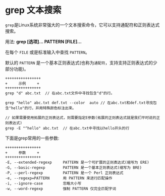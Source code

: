 # grep 文本搜索
  
  <code>grep</code>是Linux系统非常强大的一个文本搜索命令，它可以支持通配符和正则表达式搜索。
  
  用法:  **grep [选项]... PATTERN [FILE]...**  

  在每个 <code>FILE</code> 或是标准输入中查找 <code>PATTERN</code>。
  
  默认的 <code>PATTERN</code> 是一个基本正则表达式(也称为<code>通配符</code>，支持支持正则表达式的少部分功能)。

```
++++++++++++++++
+     示例     +
++++++++++++++++
grep "d" abc.txt  // 在abc.txt文件中寻找包含"d"的行。

grep "hello" abc.txt def.txt --color  auto // 在abc.txt和def.txt寻找包含"hello"的行，并用特殊颜色标注出来。

// 如果需要使用拓展的正则表达式，则需要指定E参数(拓展的正则表达式就是我们平时说的正则表达式)
grep -E "^hello" abc.txt  // 在abc.txt中寻找以hello开头的行
```

下面是grep常用的一些参数:

```
++++++++++++++++
+     参数     +
++++++++++++++++
-E, --extended-regexp     PATTERN 是一个可扩展的正则表达式(缩写为 ERE)
-G, --basic-regexp        PATTERN 是一个基本正则表达式(缩写为 BRE)
-P, --perl-regexp         PATTERN 是一个 Perl 正则表达式
-e, --regexp=PATTERN      用 PATTERN 来进行匹配操作
-i, --ignore-case         忽略大小写
-w, --word-regexp         强制 PATTERN 仅完全匹配字词
```


